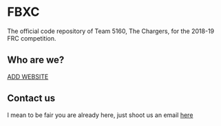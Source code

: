 # FBXC
The official code repository of Team 5160, The Chargers, for the 2018-19 FRC competition.

## Who are we?
[ADD WEBSITE](our.url.here)

## Contact us
I mean to be fair you are already here, just shoot us an email [here](mailto:john_kesler@caryacademy.org)

